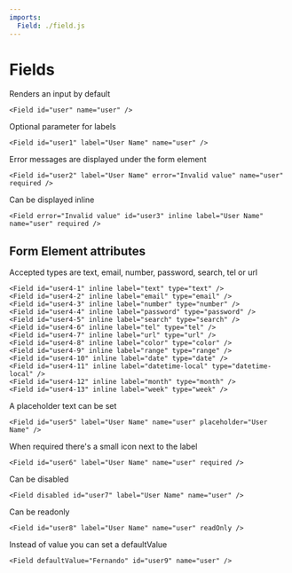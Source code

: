 ```yaml
---
imports:
  Field: ./field.js
---
```

# Fields

Renders an input by default

```render jsx
<Field id="user" name="user" />
```

Optional parameter for labels

```render jsx
<Field id="user1" label="User Name" name="user" />
```

Error messages are displayed under the form element

```render jsx
<Field id="user2" label="User Name" error="Invalid value" name="user" required />
```

Can be displayed inline

```render jsx
<Field error="Invalid value" id="user3" inline label="User Name" name="user" required />
```

## Form Element attributes

Accepted types are text, email, number, password, search, tel or url

```render jsx
<Field id="user4-1" inline label="text" type="text" />
<Field id="user4-2" inline label="email" type="email" />
<Field id="user4-3" inline label="number" type="number" />
<Field id="user4-4" inline label="password" type="password" />
<Field id="user4-5" inline label="search" type="search" />
<Field id="user4-6" inline label="tel" type="tel" />
<Field id="user4-7" inline label="url" type="url" />
<Field id="user4-8" inline label="color" type="color" />
<Field id="user4-9" inline label="range" type="range" />
<Field id="user4-10" inline label="date" type="date" />
<Field id="user4-11" inline label="datetime-local" type="datetime-local" />
<Field id="user4-12" inline label="month" type="month" />
<Field id="user4-13" inline label="week" type="week" />
```

A placeholder text can be set
```render jsx
<Field id="user5" label="User Name" name="user" placeholder="User Name" />
```

When required there's a small icon next to the label

```render jsx
<Field id="user6" label="User Name" name="user" required />
```

Can be disabled

```render jsx
<Field disabled id="user7" label="User Name" name="user" />
```

Can be readonly

```render jsx
<Field id="user8" label="User Name" name="user" readOnly />
```

Instead of value you can set a defaultValue
```render jsx
<Field defaultValue="Fernando" id="user9" name="user" />
```
